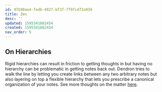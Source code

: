 ```yaml
---
id: 97b90ae4-fedb-4927-bf3f-7f9fc472a939
title: Zen
desc: ''
updated: 1595341882454
created: 1595341882454
nav_order: 5
---
```


## On Hierarchies

Rigid hierarchies can result in friction to getting thoughts in but having no hierarchy can be problematic in getting notes back out. Dendron tries to walk the line by letting you create links between any two arbitrary notes but also layering on top a flexible hierarchy that lets you prescribe a canonical organization of your notes. See more thoughts on the matter [here](https://kevinslin.com/organizing/its_not_you_its_your_knowledge_base/).
